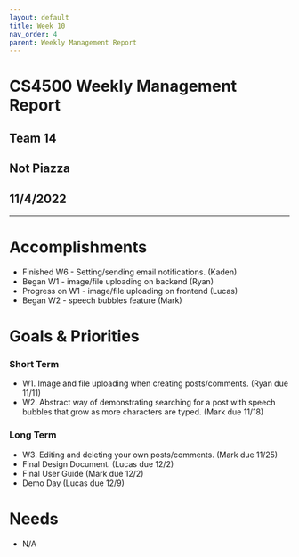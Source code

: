 ```yaml
---
layout: default
title: Week 10
nav_order: 4
parent: Weekly Management Report
---
```

# CS4500 Weekly Management Report 
## Team 14
## Not Piazza
## 11/4/2022
***

# Accomplishments
- Finished W6 - Setting/sending email notifications. (Kaden)
- Began W1 - image/file uploading on backend (Ryan)
- Progress on W1 - image/file uploading on frontend (Lucas)
- Began W2 - speech bubbles feature (Mark)

# Goals & Priorities
### Short Term
- W1. Image and file uploading when creating posts/comments. (Ryan due 11/11)
- W2. Abstract way of demonstrating searching for a post with speech bubbles that grow as more characters are typed. (Mark due 11/18)

### Long Term
- W3. Editing and deleting your own posts/comments. (Mark due 11/25)
- Final Design Document. (Lucas due 12/2)
- Final User Guide (Mark due 12/2) 
- Demo Day (Lucas due 12/9)

# Needs
- N/A